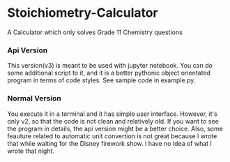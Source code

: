 # Stoichiometry-Calculator

A Calculator which only solves Grade 11 Chemistry questions

### Api Version

This version(v3) is meant to be used with jupyter notebook. You can do some additional script to it, and it is a better pythonic object orientated program in terms of code styles. See sample code in example.py.

### Normal Version

You execute it in a terminal and it has simple user interface. However, it's only v2, so that the code is not clean and relatively old. If you want to see the program in details, the api version might be a better choice. Also, some feauture related to automatic unit convertion is not great because I wrote that while waiting for the Disney firework show. I have no idea of what I wrote that night.
